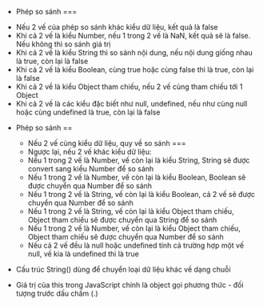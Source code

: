 - Phép so sánh ===

* Nếu 2 vế của phép so sánh khác kiểu dữ liệu, kết quả là false
* Khi cả 2 vế là kiểu Number, nếu 1 trong 2 vế là NaN, kết quả sẽ là false. Nếu không thì so sánh giá trị
* Khi cả 2 vế là kiểu String thì so sánh nội dung, nếu nội dung giống nhau là true, còn lại là false
* Khi cả 2 vế là kiểu Boolean, cùng true hoặc cùng false thì là true, còn lại là false
* Khi cả 2 về là kiểu Object tham chiếu, nếu 2 vế cùng tham chiếu tới 1 Object
* Khi cả 2 vế là các kiểu đặc biết như null, undefined, nếu như cùng null hoặc cùng undefined là true, còn lại là false

- Phép so sánh ==

  - Nếu 2 vế cùng kiểu dữ liệu, quy về so sánh ===
  - Ngược lại, nếu 2 vế khác kiểu dữ liệu:
  - Nếu 1 trong 2 vế là Number, vế còn lại là kiểu String, String sẽ được convert sang kiểu Number để so sánh
  - Nếu 1 trong 2 vế là Number, vế còn lại là kiểu Boolean, Boolean sẽ được chuyển qua Number để so sánh
  - Nếu 1 trong 2 vế là String, vế còn lại là kiểu Boolean, cả 2 vế sẽ được chuyển qua Number để so sánh
  - Nếu 1 trong 2 vế là String, vế còn lại là kiểu Object tham chiếu, Object tham chiếu sẽ được chuyển qua String để so sánh
  - Nếu 1 trong 2 vế là Number, vế còn lại là kiểu Object tham chiếu, Object tham chiếu sẽ được chuyển qua Number để so sánh
  - Nếu cả 2 vế đều là null hoặc undefined tính cả trường hợp một vế null, vế kia là undefined thì là true

- Cấu trúc String() dùng để chuyển loại dữ liệu khác về dạng chuỗi
- Giá trị của this trong JavaScript chính là object gọi phương thức - đối tượng trước dấu chấm (.)
